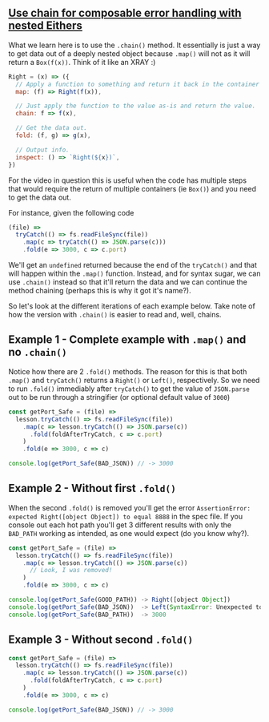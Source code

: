 ## [Use chain for composable error handling with nested Eithers](https://egghead.io/lessons/javascript-composable-error-handling-with-either)

What we learn here is to use the `.chain()` method. It essentially is just a way to get data out of a deeply nested object because `.map()` will not as it will return a `Box(f(x))`. Think of it like an XRAY :)

```js
Right = (x) => ({
  // Apply a function to something and return it back in the container
  map: (f) => Right(f(x)),

  // Just apply the function to the value as-is and return the value.
  chain: f => f(x),

  // Get the data out.
  fold: (f, g) => g(x),

  // Output info.
  inspect: () => `Right(${x})`,
})
```

For the video in question this is useful when the code has multiple steps that would require the return of multiple containers (ie `Box()`) and you need to get the data out.

For instance, given the following code
```js
(file) =>
  tryCatch(() => fs.readFileSync(file))
    .map(c => tryCatch(() => JSON.parse(c)))
    .fold(e => 3000, c => c.port)
```

We'll get an `undefined` returned because the end of the `tryCatch()` and that will happen within the `.map()` function. Instead, and for syntax sugar, we can use `.chain()` instead so that it'll return the data and we can continue the method chaining (perhaps this is why it got it's name?).

So let's look at the different iterations of each example below. Take note of how the version with `.chain()` is easier to read and, well, chains.

## Example 1 - Complete example with `.map()` and no `.chain()`
Notice how there are 2 `.fold()` methods. The reason for this is that both `.map()` and `tryCatch()` returns a `Right()` or `Left()`, respectively. So we need to run `.fold()` immediably after `tryCatch()` to get the value of `JSON.parse` out to be run through a stringifier (or optional default value of `3000`)

```js
const getPort_Safe = (file) =>
  lesson.tryCatch(() => fs.readFileSync(file))
    .map(c => lesson.tryCatch(() => JSON.parse(c))
      .fold(foldAfterTryCatch, c => c.port)
    )
    .fold(e => 3000, c => c)

console.log(getPort_Safe(BAD_JSON)) // -> 3000
```

## Example 2 - Without first `.fold()`
When the second `.fold()` is removed you'll get the error `AssertionError: expected Right([object Object]) to equal 8888` in the spec file. If you console out each hot path you'll get 3 different results with only the `BAD_PATH` working as intended, as one would expect (do you know why?).

```js
const getPort_Safe = (file) =>
  lesson.tryCatch(() => fs.readFileSync(file))
    .map(c => lesson.tryCatch(() => JSON.parse(c))
      // Look, I was removed!
    )
    .fold(e => 3000, c => c)

console.log(getPort_Safe(GOOD_PATH)) -> Right([object Object])
console.log(getPort_Safe(BAD_JSON))  -> Left(SyntaxError: Unexpected token ; in JSON at position 0)
console.log(getPort_Safe(BAD_PATH))  -> 3000
```

## Example 3 - Without second `.fold()`
```js
const getPort_Safe = (file) =>
  lesson.tryCatch(() => fs.readFileSync(file))
    .map(c => lesson.tryCatch(() => JSON.parse(c))
      .fold(foldAfterTryCatch, c => c.port)
    )
    .fold(e => 3000, c => c)

console.log(getPort_Safe(BAD_JSON)) // -> 3000
```